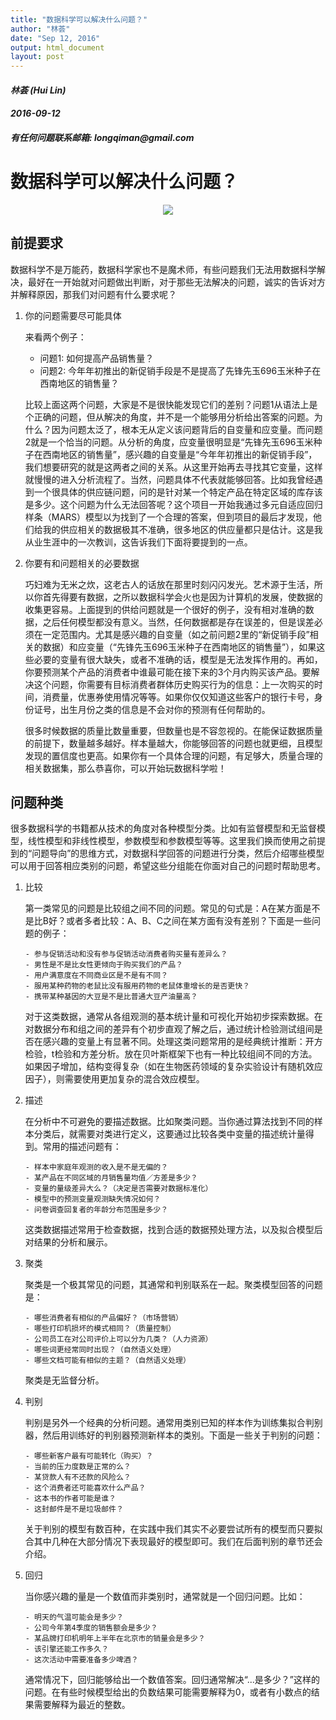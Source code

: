 ```yaml
---
title: "数据科学可以解决什么问题？"
author: "林荟"
date: "Sep 12, 2016"
output: html_document
layout: post
---
```


<h4 class="author"><em>林荟 (Hui Lin)</em></h4>
<h4 class="date"><em>2016-09-12</em></h4>
<h4 class="author"><em>有任何问题联系邮箱: longqiman@gmail.com</em></h4>

# 数据科学可以解决什么问题？


<p align="center">
  <img src="http://linhui.org/images/Jokes/jokeBayes.png"   />
</p>

## 前提要求

数据科学不是万能药，数据科学家也不是魔术师，有些问题我们无法用数据科学解决，最好在一开始就对问题做出判断，对于那些无法解决的问题，诚实的告诉对方并解释原因，那我们对问题有什么要求呢？

1. 你的问题需要尽可能具体

     来看两个例子：

      - 问题1: 如何提高产品销售量？
      - 问题2: 今年年初推出的新促销手段是不是提高了先锋先玉696玉米种子在西南地区的销售量？

      比较上面这两个问题，大家是不是很快能发现它们的差别？问题1从语法上是个正确的问题，但从解决的角度，并不是一个能够用分析给出答案的问题。为什么？因为问题太泛了，根本无从定义该问题背后的自变量和应变量。而问题2就是一个恰当的问题。从分析的角度，应变量很明显是“先锋先玉696玉米种子在西南地区的销售量”，感兴趣的自变量是“今年年初推出的新促销手段”，我们想要研究的就是这两者之间的关系。从这里开始再去寻找其它变量，这样就慢慢的进入分析流程了。当然，问题具体不代表就能够回答。比如我曾经遇到一个很具体的供应链问题，问的是针对某一个特定产品在特定区域的库存该是多少。这个问题为什么无法回答呢？这个项目一开始我通过多元自适应回归样条（MARS）模型以为找到了一个合理的答案，但到项目的最后才发现，他们给我的供应相关的数据极其不准确，很多地区的供应量都只是估计。这是我从业生涯中的一次教训，这告诉我们下面将要提到的一点。

2. 你要有和问题相关的必要数据

      巧妇难为无米之炊，这老古人的话放在那里时刻闪闪发光。艺术源于生活，所以你首先得要有数据，之所以数据科学会火也是因为计算机的发展，使数据的收集更容易。上面提到的供给问题就是一个很好的例子，没有相对准确的数据，之后任何模型都没有意义。当然，任何数据都是存在误差的，但是误差必须在一定范围内。尤其是感兴趣的自变量（如之前问题2里的“新促销手段”相关的数据）和应变量（“先锋先玉696玉米种子在西南地区的销售量”），如果这些必要的变量有很大缺失，或者不准确的话，模型是无法发挥作用的。再如，你要预测某个产品的消费者中谁最可能在接下来的3个月内购买该产品。要解决这个问题，你需要有目标消费者群体历史购买行为的信息：上一次购买的时间，消费量，优惠券使用情况等等。如果你仅仅知道这些客户的银行卡号，身份证号，出生月份之类的信息是不会对你的预测有任何帮助的。

      很多时候数据的质量比数量重要，但数量也是不容忽视的。在能保证数据质量的前提下，数量越多越好。样本量越大，你能够回答的问题也就更细，且模型发现的置信度也更高。如果你有一个具体合理的问题，有足够大，质量合理的相关数据集，那么恭喜你，可以开始玩数据科学啦！

## 问题种类

很多数据科学的书籍都从技术的角度对各种模型分类。比如有监督模型和无监督模型，线性模型和非线性模型，参数模型和参数模型等等。这里我们换而使用之前提到的“问题导向”的思维方式，对数据科学回答的问题进行分类，然后介绍哪些模型可以用于回答相应类别的问题，希望这些分组能在你面对自己的问题时帮助思考。

1. 比较

   第一类常见的问题是比较组之间不同的问题。常见的句式是：A在某方面是不是比B好？或者多者比较：A、B、C之间在某方面有没有差别？下面是一些问题的例子：

       - 参与促销活动和没有参与促销活动消费者购买量有差异么？
       - 男性是不是比女性更倾向于购买我们的产品？
       - 用户满意度在不同商业区是不是有不同？
       - 服用某种药物的老鼠比没有服用药物的老鼠体重增长的是否更快？
       - 携带某种基因的大豆是不是比普通大豆产油量高？
       
   对于这类数据，通常从各组观测的基本统计量和可视化开始初步探索数据。在对数据分布和组之间的差异有个初步直观了解之后，通过统计检验测试组间是否在感兴趣的变量上有显著不同。处理这类问题常用的是经典统计推断：开方检验，t检验和方差分析。放在贝叶斯框架下也有一种比较组间不同的方法。如果因子增加，结构变得复杂（如在生物医药领域的复杂实验设计有随机效应因子），则需要使用更加复杂的混合效应模型。

2. 描述

   在分析中不可避免的要描述数据。比如聚类问题。当你通过算法找到不同的样本分类后，就需要对类进行定义，这要通过比较各类中变量的描述统计量得到。常用的描述问题有：

       - 样本中家庭年观测的收入是不是无偏的？
       - 某产品在不同区域的月销售量均值／方差是多少？
       - 变量的量级差异大么？（决定是否需要对数据标准化）
       - 模型中的预测变量观测缺失情况如何？
       - 问卷调查回复者的年龄分布范围是多少？
       
   这类数据描述常用于检查数据，找到合适的数据预处理方法，以及拟合模型后对结果的分析和展示。

3. 聚类

   聚类是一个极其常见的问题，其通常和判别联系在一起。聚类模型回答的问题是：

       - 哪些消费者有相似的产品偏好？（市场营销）
       - 哪些打印机损坏的模式相同？（质量控制）
       - 公司员工在对公司评价上可以分为几类？（人力资源）
       - 哪些词更经常同时出现？（自然语义处理）
       - 哪些文档可能有相似的主题？（自然语义处理）

   聚类是无监督分析。

4. 判别

   判别是另外一个经典的分析问题。通常用类别已知的样本作为训练集拟合判别器，然后用训练好的判别器预测新样本的类别。下面是一些关于判别的问题：

       - 哪些新客户最有可能转化（购买）？
       - 当前的压力度数是正常的么？
       - 某贷款人有不还款的风险么？
       - 这个消费者还可能喜欢什么产品？
       - 这本书的作者可能是谁？
       - 这封邮件是不是垃圾邮件？

   关于判别的模型有数百种，在实践中我们其实不必要尝试所有的模型而只要拟合其中几种在大部分情况下表现最好的模型即可。我们在后面判别的章节还会介绍。

5. 回归

   当你感兴趣的量是一个数值而非类别时，通常就是一个回归问题。比如：

       - 明天的气温可能会是多少？
       - 公司今年第4季度的销售额会是多少？
       - 某品牌打印机明年上半年在北京市的销量会是多少？
       - 该引擎还能工作多久？
       - 这次活动中需要准备多少啤酒？
       
   通常情况下，回归能够给出一个数值答案。回归通常解决“...是多少？”这样的问题。在有些时候模型给出的负数结果可能需要解释为0，或者有小数点的结果需要解释为最近的整数。